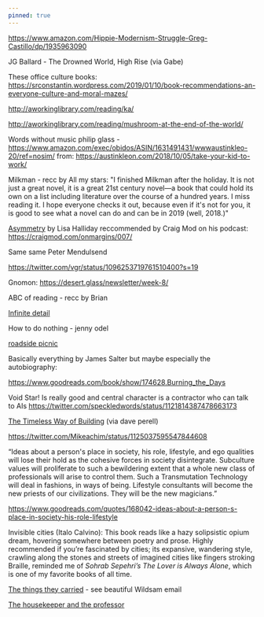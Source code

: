 ```yaml
---
pinned: true
---
```


https://www.amazon.com/Hippie-Modernism-Struggle-Greg-Castillo/dp/1935963090

JG Ballard - The Drowned World, High Rise (via Gabe)

These office culture books:
https://srconstantin.wordpress.com/2019/01/10/book-recommendations-an-everyone-culture-and-moral-mazes/

http://aworkinglibrary.com/reading/ka/

http://aworkinglibrary.com/reading/mushroom-at-the-end-of-the-world/

Words without music philip glass - https://www.amazon.com/exec/obidos/ASIN/1631491431/wwwaustinkleo-20/ref=nosim/ from:
https://austinkleon.com/2018/10/05/take-your-kid-to-work/

Milkman - recc by All my stars: "I finished Milkman after the holiday. It is not just a great novel, it is a great 21st century novel—a book that could hold its own on a list including literature over the course of a hundred years. I miss reading it. I hope everyone checks it out, because even if it's not for you, it is good to see what a novel can do and can be in 2019 (well, 2018.)"

[Asymmetry](https://www.amazon.com/dp/B074ZDRGBC/ref=dp-kindle-redirect?_encoding=UTF8&btkr=1) by Lisa Halliday reccommended by Craig Mod on his podcast: https://craigmod.com/onmargins/007/

Same same Peter Mendulsend

https://twitter.com/vgr/status/1096253719761510400?s=19

Gnomon: https://desert.glass/newsletter/week-8/

ABC of reading - recc by Brian

[Infinite detail](https://boingboing.net/2019/03/04/gnu-slash-apocalypse.html)

How to do nothing - jenny odel

[roadside picnic](https://robinrendle.com/notes/roadside-picnic/)

Basically everything by James Salter but maybe especially the autobiography:

<https://www.goodreads.com/book/show/174628.Burning_the_Days>

Void Star! Is really good and central character is a contractor who can talk to AIs
<https://twitter.com/speckledwords/status/1121814387478663173>

[The Timeless Way of Building](https://www.amazon.com/Timeless-Way-Building-Christopher-Alexander/dp/0195024028/ref=as_li_ss_tl?ie=UTF8&linkCode=sl1&tag=nort0ff-20&linkId=73e082883c328d2dc46f57faaf7b9fb8&language=en_US) (via dave perell)

https://twitter.com/Mikeachim/status/1125037595547844608

“Ideas about a person's place in society, his role, lifestyle, and ego qualities will lose their hold as the cohesive forces in society disintegrate. Subculture values will proliferate to such a bewildering extent that a whole new class of professionals will arise to control them. Such a Transmutation Technology will deal in fashions, in ways of being. Lifestyle consultants will become the new priests of our civilizations. They will be the new magicians.”

<https://www.goodreads.com/quotes/168042-ideas-about-a-person-s-place-in-society-his-role-lifestyle>

Invisible cities (Italo Calvino): This book reads like a hazy solipsistic opium dream, hovering somewhere between poetry and prose. Highly recommended if you’re fascinated by cities; its expansive, wandering style, crawling along the stones and streets of imagined cities like fingers stroking Braille, reminded me of *Sohrab Sepehri’s The Lover is Always Alone*, which is one of my favorite books of all time.

[The things they carried](https://www.amazon.com/dp/B002TWIVNA/ref=dp-kindle-redirect?_encoding=UTF8&btkr=1) - see beautiful Wildsam email

[The housekeeper and the professor](https://www.amazon.com/dp/0312427808/ref=cm_sw_r_cp_apa_i_PW50CbBR90GGQ)

